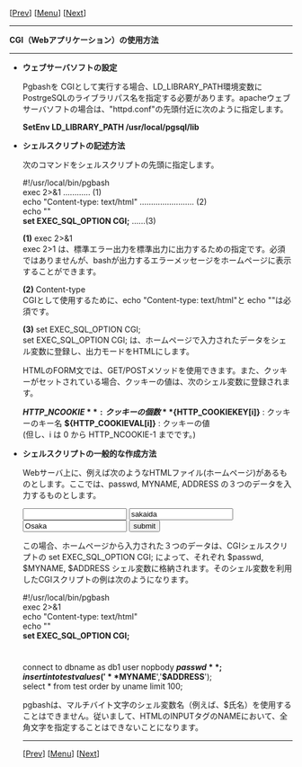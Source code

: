 \[[Prev](usage05-j.md)\] \[[Menu](../usage-j.md)\] \[[Next](usage07-j.md)\]

* * *

**CGI（Webアプリケーション）の使用方法**  

* * *

  

*   **ウェブサーバソフトの設定**  
      
    Pgbashを CGIとして実行する場合、LD\_LIBRARY\_PATH環境変数に PostrgeSQLのライブラリパス名を指定する必要があります。apacheウェブサーバソフトの場合は、"httpd.conf"の先頭付近に次のように指定します。  
      
    **SetEnv LD\_LIBRARY\_PATH /usr/local/pgsql/lib**  
      
    
*   **シェルスクリプトの記述方法**  
      
    次のコマンドをシェルスクリプトの先頭に指定します。  
      
    
    #!/usr/local/bin/pgbash  
    exec 2>&1 ............ (1)  
    echo "Content-type: text/html" ........................ (2)  
    echo ""  
    **set EXEC\_SQL\_OPTION CGI;** ......(3)  
    
      
    **(1)** exec 2>&1  
    exec 2>1 は、標準エラー出力を標準出力に出力するための指定です。必須ではありませんが、bashが出力するエラーメッセージをホームページに表示することができます。  
      
    **(2)** Content-type  
    CGIとして使用するために、echo "Content-type: text/html"と echo ""は必須です。  
      
    **(3)** set EXEC\_SQL\_OPTION CGI;  
    set EXEC\_SQL\_OPTION CGI; は、ホームページで入力されたデータをシェル変数に登録し、出力モードをHTMLにします。  
      
    HTMLのFORM文では、GET/POSTメソッドを使用できます。また、クッキーがセットされている場合、クッキーの値は、次のシェル変数に登録されます。  
    
      **$HTTP\_NCOOKIE       ** : クッキーの個数
      **${HTTP\_COOKIEKEY\[i\]}** : クッキーのキー名
      **${HTTP\_COOKIEVAL\[i\]}** : クッキーの値   
     (但し、i は 0 から HTTP\_NCOOKIE-1 までです。)
     
    
      
    
*   **シェルスクリプトの一般的な作成方法**  
      
    Webサーバ上に、例えば次のようなHTMLファイル(ホームページ)があるものとします。ここでは、passwd, MYNAME, ADDRESS の３つのデータを入力するものとします。  
      
    
    <HTML>  
    <FORM METHOD=POST ACTION="test.sh">  
    <INPUT TYPE=password NAME=**passwd** >  
    <INPUT TYPE=text NAME="**MYNAME**" VALUE="sakaida">  
    <INPUT TYPE=text NAME="**ADDRESS**" VALUE="Osaka">  
    <INPUT TYPE=submit VALUE=submit>  
    </HTML>  
    
      
    この場合、ホームページから入力された３つのデータは、CGIシェルスクリプトの set EXEC\_SQL\_OPTION CGI; によって、それぞれ $passwd, $MYNAME, $ADDRESS シェル変数に格納されます。そのシェル変数を利用したCGIスクリプトの例は次のようになります。  
      
    
    #!/usr/local/bin/pgbash  
    exec 2>&1  
    echo "Content-type: text/html"  
    echo ""  
    **set EXEC\_SQL\_OPTION CGI;**  
    #  
    connect to dbname as db1 user nopbody **$passwd**;  
    insert into test values( '**$MYNAME**','**$ADDRESS**');  
    select \* from test order by uname limit 100;  
    
      
    pgbashは、マルチバイト文字のシェル変数名（例えば、$氏名）を使用することはできません。従いまして、HTMLのINPUTタグのNAMEにおいて、全角文字を指定することはできないことになります。  
      
    
    * * *
    
    \[[Prev](./usage05-j.md)\] \[[Menu](../usage-j.md)\] \[[Next](./usage07-j.md)\]
